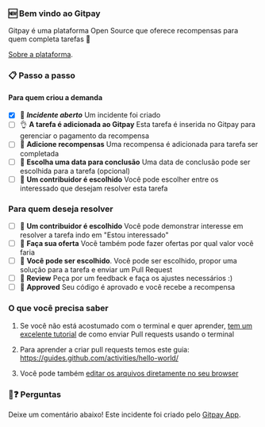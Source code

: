 
### 🆕 Bem vindo ao Gitpay

Gitpay é uma plataforma Open Source que oferece recompensas para quem completa tarefas 💝

[Sobre a plataforma](https://gitpay.me).

### 📋 Passo a passo

#### Para quem criou a demanda
- [x] 🔔 ***Incidente aberto*** Um incidente foi criado
- [ ] 👌 **A tarefa é adicionada ao Gitpay** Esta tarefa é inserida no Gitpay para gerenciar o pagamento da recompensa
- [ ] 📝 **Adicione recompensas** Uma recompensa é adicionada para tarefa ser completada
- [ ] 📝 **Escolha uma data para conclusão** Uma data de conclusão pode ser escolhida para a tarefa (opcional)
- [ ] 💾 **Um contribuidor é escolhido** Você pode escolher entre os interessado que desejam resolver esta tarefa

### Para quem deseja resolver
- [ ] 💾 **Um contribuidor é escolhido** Você pode demonstrar interesse em resolver a tarefa indo em "Estou interessado"
- [ ] 💾 **Faça sua oferta** Você também pode fazer ofertas por qual valor você faria
- [ ] 🔀 **Você pode ser escolhido**. Você pode ser escolhido, propor uma solução para a tarefa e enviar um Pull Request
- [ ] 💬 **Review** Peça por um feedback e faça os ajustes necessários :)
- [ ] 🏁 **Approved** Seu código é aprovado e você recebe a recompensa

### O que você precisa saber

1. Se você não está acostumado com o terminal e quer aprender, [tem um excelente tutorial](https://egghead.io/series/how-to-contribute-to-an-open-source-project-on-github) de como enviar Pull requests usando o terminal

2. Para aprender a criar pull requests temos este guia: https://guides.github.com/activities/hello-world/

3. Você pode também [editar os arquivos diretamente no seu browser](https://help.github.com/articles/editing-files-in-your-repository/)

### 🤔❓ Perguntas

Deixe um comentário abaixo!
Este incidente foi criado pelo [Gitpay App](https://github.com/worknenjoy/gitpay-github-app).
